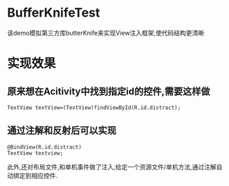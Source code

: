 # BufferKnifeTest
该demo模拟第三方库butterKnife来实现View注入框架,使代码结构更清晰
# 实现效果
## 原来想在Acitivity中找到指定id的控件,需要这样做

    TextView textView=(TextView)findViewById(R.id.distract);
## 通过注解和反射后可以实现
    @BindView(R.id.distract)
    TextView textview;
此外,还对布局文件,和单机事件做了注入,给定一个资源文件/单机方法,通过注解自动绑定到相应控件.
